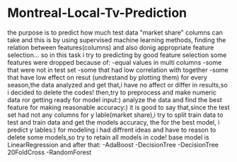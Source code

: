 # Montreal-Local-Tv-Prediction
the purpose is to predict how much test data "market share" columns can take and this is by using supervised machine learning methods, finding the relation between features(columns) and also donig appropriate feature selection...
so in this task i try to predicting by good feature selection
some features were dropped because of:
-equal values in multi columns
-some that were not in test set
-some that had low correlation with together
-some that have low effect on resut (undrestand by plotting them)
for every season,the data analyzed and get that,i have no affect or differ in results,so i decided to delete the codes!
then,try to preprocess and make numeric data ror getting ready for model input:)
analyze the data and find the best feature for making reasonable accuracy:)
it is good to say that,since the test set had not any columns for y lable(market share),i try to split train data to test and train data and get the models accuracy, the for the best model, i predict y lables:)
for modeling i had diffrent ideas and have to reason to delete some models,so try to retain all models in code!
base model is LinearRegression and after that:
-AdaBoost
-DecisionTree
-DecisionTree 20FoldCross
-RandomForest


